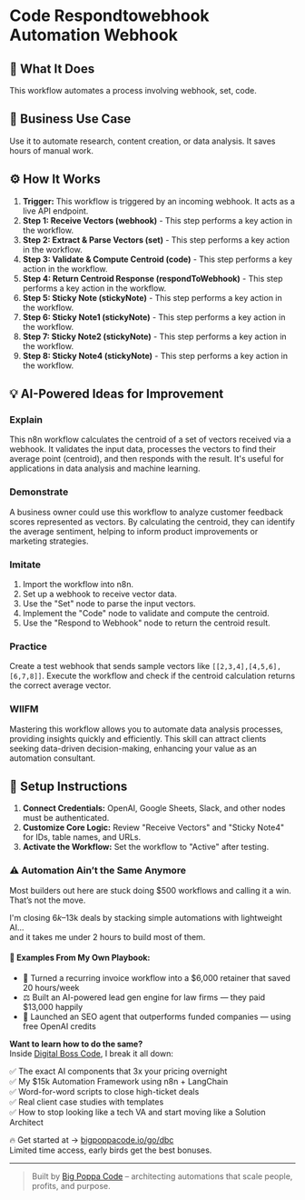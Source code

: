 # Code Respondtowebhook Automation Webhook

## 🚀 What It Does
This workflow automates a process involving webhook, set, code.

## 💼 Business Use Case
Use it to automate research, content creation, or data analysis. It saves hours of manual work.

## ⚙️ How It Works
1.  **Trigger:** This workflow is triggered by an incoming webhook. It acts as a live API endpoint.
2. **Step 1: Receive Vectors (webhook)** - This step performs a key action in the workflow.
3. **Step 2: Extract & Parse Vectors (set)** - This step performs a key action in the workflow.
4. **Step 3: Validate & Compute Centroid (code)** - This step performs a key action in the workflow.
5. **Step 4: Return Centroid Response (respondToWebhook)** - This step performs a key action in the workflow.
6. **Step 5: Sticky Note (stickyNote)** - This step performs a key action in the workflow.
7. **Step 6: Sticky Note1 (stickyNote)** - This step performs a key action in the workflow.
8. **Step 7: Sticky Note2 (stickyNote)** - This step performs a key action in the workflow.
9. **Step 8: Sticky Note4 (stickyNote)** - This step performs a key action in the workflow.

## 💡 AI-Powered Ideas for Improvement
### Explain
This n8n workflow calculates the centroid of a set of vectors received via a webhook. It validates the input data, processes the vectors to find their average point (centroid), and then responds with the result. It's useful for applications in data analysis and machine learning.

### Demonstrate
A business owner could use this workflow to analyze customer feedback scores represented as vectors. By calculating the centroid, they can identify the average sentiment, helping to inform product improvements or marketing strategies.

### Imitate
1. Import the workflow into n8n.
2. Set up a webhook to receive vector data.
3. Use the "Set" node to parse the input vectors.
4. Implement the "Code" node to validate and compute the centroid.
5. Use the "Respond to Webhook" node to return the centroid result.

### Practice
Create a test webhook that sends sample vectors like `[[2,3,4],[4,5,6],[6,7,8]]`. Execute the workflow and check if the centroid calculation returns the correct average vector.

### WIIFM
Mastering this workflow allows you to automate data analysis processes, providing insights quickly and efficiently. This skill can attract clients seeking data-driven decision-making, enhancing your value as an automation consultant.

## 🔧 Setup Instructions
1. **Connect Credentials:** OpenAI, Google Sheets, Slack, and other nodes must be authenticated.
2. **Customize Core Logic:** Review "Receive Vectors" and "Sticky Note4" for IDs, table names, and URLs.
3. **Activate the Workflow:** Set the workflow to "Active" after testing.

### ⚠️ Automation Ain’t the Same Anymore

Most builders out here are stuck doing $500 workflows and calling it a win.  
That’s not the move.  

I'm closing $6k–$13k deals by stacking simple automations with lightweight AI...  
and it takes me under 2 hours to build most of them.

#### 🧠 Examples From My Own Playbook:
- 🔁 Turned a recurring invoice workflow into a $6,000 retainer that saved 20 hours/week  
- ⚖️ Built an AI-powered lead gen engine for law firms — they paid $13,000 happily  
- 🚀 Launched an SEO agent that outperforms funded companies — using free OpenAI credits  

**Want to learn how to do the same?**  
Inside [Digital Boss Code](https://bigpoppacode.io/go/dbc), I break it all down:

✅ The exact AI components that 3x your pricing overnight  
✅ My $15k Automation Framework using n8n + LangChain  
✅ Word-for-word scripts to close high-ticket deals  
✅ Real client case studies with templates  
✅ How to stop looking like a tech VA and start moving like a Solution Architect  

🔥 Get started at → [bigpoppacode.io/go/dbc](https://bigpoppacode.io/go/dbc)  
Limited time access, early birds get the best bonuses.

---
> Built by [Big Poppa Code](https://bigpoppacode.io) – architecting automations that scale people, profits, and purpose.
